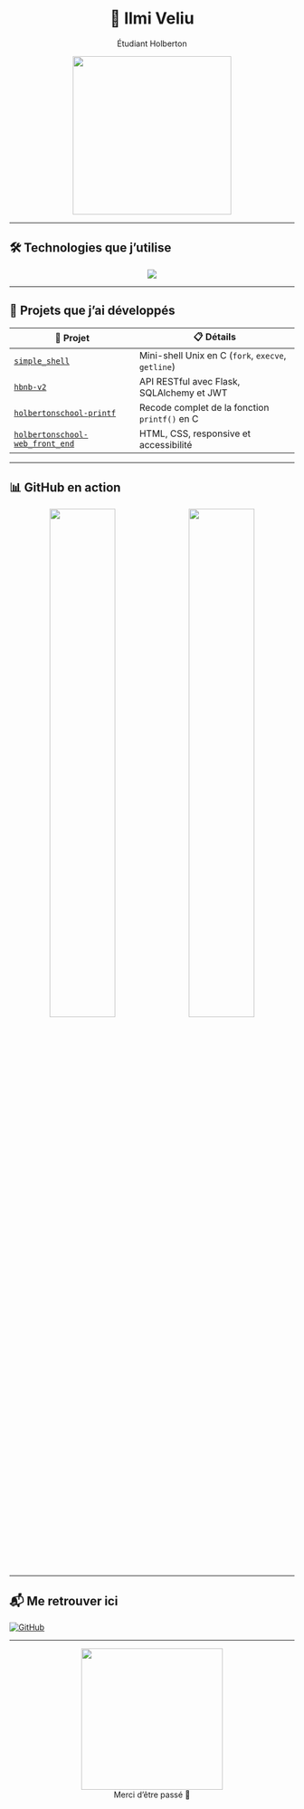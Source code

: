 <h1 align="center">🧠 Ilmi Veliu</h1>

<p align="center">
  Étudiant Holberton
</p>

<p align="center">
  <img src="https://media.giphy.com/media/f3iwJFOVOwuy7K6FFw/giphy.gif" width="280" />
</p>

---

## 🛠️ Technologies que j’utilise

<p align="center">
  <img src="https://skillicons.dev/icons?i=python,c,flask,git,github,linux,mysql,vscode,js,html" />
</p>

---

## 🧪 Projets que j’ai développés

| 📌 Projet | 📋 Détails |
|----------|-----------|
| [`simple_shell`](https://github.com/Beydi-dev/holbertonschool-simple_shell) | Mini-shell Unix en C (`fork`, `execve`, `getline`) |
| [`hbnb-v2`](https://github.com/tmlgde/HBnB-part2) | API RESTful avec Flask, SQLAlchemy et JWT |
| [`holbertonschool-printf`](https://github.com/ilmi-veliu/holbertonschool-printf) | Recode complet de la fonction `printf()` en C |
| [`holbertonschool-web_front_end`](https://github.com/ilmi-veliu/holbertonschool-web_front_end) | HTML, CSS, responsive et accessibilité |

---

## 📊 GitHub en action

<p align="center">
  <img src="https://github-readme-stats.vercel.app/api?username=ilmi-veliu&show_icons=true&theme=tokyonight&hide_border=true&count_private=true" width="48%" />
  <img src="https://github-readme-stats.vercel.app/api/top-langs/?username=ilmi-veliu&layout=compact&theme=tokyonight&hide_border=true&langs_count=8" width="48%" />
</p>

---

## 📬 Me retrouver ici

[![GitHub](https://img.shields.io/badge/GitHub-ilmi--veliu-black?style=flat-square&logo=github)](https://github.com/ilmi-veliu)

---

<p align="center">
  <img src="https://media.giphy.com/media/iIqmM5tTjmpOB9mpbn/giphy.gif" width="250" />
  <br/>
  Merci d’être passé 👾
</p>
